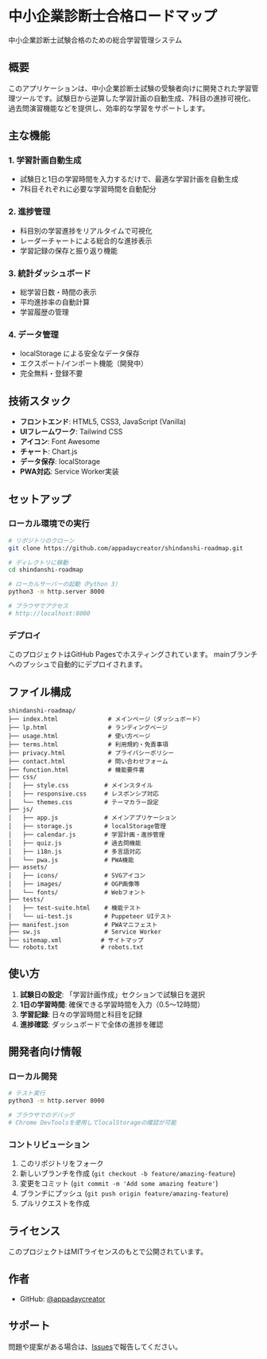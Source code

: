# 中小企業診断士合格ロードマップ

中小企業診断士試験合格のための総合学習管理システム

## 概要

このアプリケーションは、中小企業診断士試験の受験者向けに開発された学習管理ツールです。試験日から逆算した学習計画の自動生成、7科目の進捗可視化、過去問演習機能などを提供し、効率的な学習をサポートします。

## 主な機能

### 1. 学習計画自動生成
- 試験日と1日の学習時間を入力するだけで、最適な学習計画を自動生成
- 7科目それぞれに必要な学習時間を自動配分

### 2. 進捗管理
- 科目別の学習進捗をリアルタイムで可視化
- レーダーチャートによる総合的な進捗表示
- 学習記録の保存と振り返り機能

### 3. 統計ダッシュボード
- 総学習日数・時間の表示
- 平均進捗率の自動計算
- 学習履歴の管理

### 4. データ管理
- localStorage による安全なデータ保存
- エクスポート/インポート機能（開発中）
- 完全無料・登録不要

## 技術スタック

- **フロントエンド**: HTML5, CSS3, JavaScript (Vanilla)
- **UIフレームワーク**: Tailwind CSS
- **アイコン**: Font Awesome
- **チャート**: Chart.js
- **データ保存**: localStorage
- **PWA対応**: Service Worker実装

## セットアップ

### ローカル環境での実行

```bash
# リポジトリのクローン
git clone https://github.com/appadaycreator/shindanshi-roadmap.git

# ディレクトリに移動
cd shindanshi-roadmap

# ローカルサーバーの起動（Python 3）
python3 -m http.server 8000

# ブラウザでアクセス
# http://localhost:8000
```

### デプロイ

このプロジェクトはGitHub Pagesでホスティングされています。
mainブランチへのプッシュで自動的にデプロイされます。

## ファイル構成

```
shindanshi-roadmap/
├── index.html              # メインページ（ダッシュボード）
├── lp.html                 # ランディングページ
├── usage.html              # 使い方ページ
├── terms.html              # 利用規約・免責事項
├── privacy.html            # プライバシーポリシー
├── contact.html            # 問い合わせフォーム
├── function.html           # 機能要件書
├── css/
│   ├── style.css          # メインスタイル
│   ├── responsive.css     # レスポンシブ対応
│   └── themes.css         # テーマカラー設定
├── js/
│   ├── app.js             # メインアプリケーション
│   ├── storage.js         # localStorage管理
│   ├── calendar.js        # 学習計画・進捗管理
│   ├── quiz.js            # 過去問機能
│   ├── i18n.js            # 多言語対応
│   └── pwa.js             # PWA機能
├── assets/
│   ├── icons/             # SVGアイコン
│   ├── images/            # OGP画像等
│   └── fonts/             # Webフォント
├── tests/
│   ├── test-suite.html    # 機能テスト
│   └── ui-test.js         # Puppeteer UIテスト
├── manifest.json          # PWAマニフェスト
├── sw.js                  # Service Worker
├── sitemap.xml           # サイトマップ
└── robots.txt            # robots.txt
```

## 使い方

1. **試験日の設定**: 「学習計画作成」セクションで試験日を選択
2. **1日の学習時間**: 確保できる学習時間を入力（0.5〜12時間）
3. **学習記録**: 日々の学習時間と科目を記録
4. **進捗確認**: ダッシュボードで全体の進捗を確認

## 開発者向け情報

### ローカル開発

```bash
# テスト実行
python3 -m http.server 8000

# ブラウザでのデバッグ
# Chrome DevToolsを使用してlocalStorageの確認が可能
```

### コントリビューション

1. このリポジトリをフォーク
2. 新しいブランチを作成 (`git checkout -b feature/amazing-feature`)
3. 変更をコミット (`git commit -m 'Add some amazing feature'`)
4. ブランチにプッシュ (`git push origin feature/amazing-feature`)
5. プルリクエストを作成

## ライセンス

このプロジェクトはMITライセンスのもとで公開されています。

## 作者

- GitHub: [@appadaycreator](https://github.com/appadaycreator)

## サポート

問題や提案がある場合は、[Issues](https://github.com/appadaycreator/shindanshi-roadmap/issues)で報告してください。